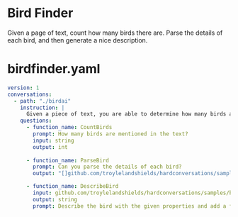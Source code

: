 # Bird Finder

Given a page of text, count how many birds there are. Parse the details of each bird, and then generate a nice description.


# birdfinder.yaml

```yaml
version: 1
conversations:
  - path: "./birdai"
    instruction: |
      Given a piece of text, you are able to determine how many birds are mentioned in the text and describe each bird.
    questions:
      - function_name: CountBirds
        prompt: How many birds are mentioned in the text?
        input: string
        output: int
        
      - function_name: ParseBird
        prompt: Can you parse the details of each bird? 
        output: "[]github.com/troylelandshields/hardconversations/samples/birdfinder/bird.Bird"

      - function_name: DescribeBird 
        input: github.com/troylelandshields/hardconversations/samples/birdfinder/bird.Bird
        output: string
        prompt: Describe the bird with the given properties and add a fun fact (make it up if you have to)
```